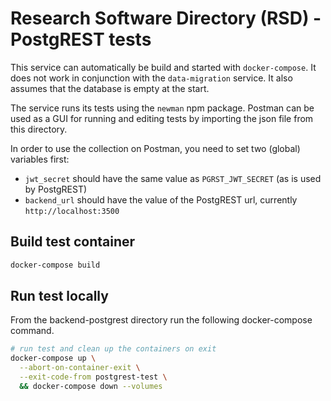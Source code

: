# Research Software Directory (RSD) - PostgREST tests

This service can automatically be build and started with `docker-compose`. It does not work in conjunction with the `data-migration` service. It also assumes that the database is empty at the start.

The service runs its tests using the `newman` npm package. Postman can be used as a GUI for running and editing tests by importing the json file from this directory.

In order to use the collection on Postman, you need to set two (global) variables first:

* `jwt_secret` should have the same value as `PGRST_JWT_SECRET` (as is used by PostgREST)
* `backend_url` should have the value of the PostgREST url, currently `http://localhost:3500`

## Build test container

```bash
docker-compose build
```

## Run test locally

From the backend-postgrest directory run the following docker-compose command.

```bash
# run test and clean up the containers on exit
docker-compose up \
  --abort-on-container-exit \
  --exit-code-from postgrest-test \
  && docker-compose down --volumes
```
